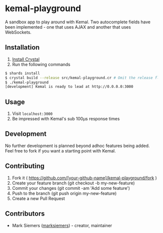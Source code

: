 # kemal-playground

A sandbox app to play around with Kemal. Two autocomplete fields have been implemented - one that uses AJAX and another that uses WebSockets.

## Installation

1. [Install Crystal](https://crystal-lang.org/docs/installation/)
2. Run the following commands
```bash
$ shards install
$ crystal build --release src/kemal-playground.cr # Omit the release flag for faster non-optimized builds
$ ./kemal-playground
[development] Kemal is ready to lead at http://0.0.0.0:3000
```

## Usage

1. Visit `localhost:3000`
2. Be impressed with Kemal's sub 100µs response times

## Development

No further development is planned beyond adhoc features being added. Feel free to fork if you want a starting point with Kemal.

## Contributing

1. Fork it ( https://github.com/[your-github-name]/kemal-playground/fork )
2. Create your feature branch (git checkout -b my-new-feature)
3. Commit your changes (git commit -am 'Add some feature')
4. Push to the branch (git push origin my-new-feature)
5. Create a new Pull Request

## Contributors

- Mark Siemers ([marksiemers](https://github.com/marksiemers)) - creator, maintainer

